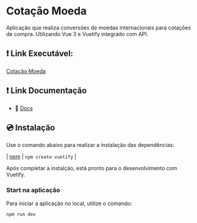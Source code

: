 # Cotação Moeda

Aplicação que realiza conversões de moedas internacionais para cotações de compra. Utilizando Vue 3 e Vuetify integrado com API.

## ❗️ Link Executável:
[Cotação Moeda]()

## ❗️ Link Documentação

- 📄 [Docs](https://vuetifyjs.com/)

## 💿 Instalação

Use o comando abaixo para realizar a instalação das dependências:

| [npm](https://vuetifyjs.com/en/getting-started/installation/)     | `npm create vuetify`  |

Após completar a instalção, está pronto para o desenvolvimento com Vuetify.


### Start na aplicação

Para iniciar a aplicação no local, utilize o comando:

```bash
npm run dev
```
